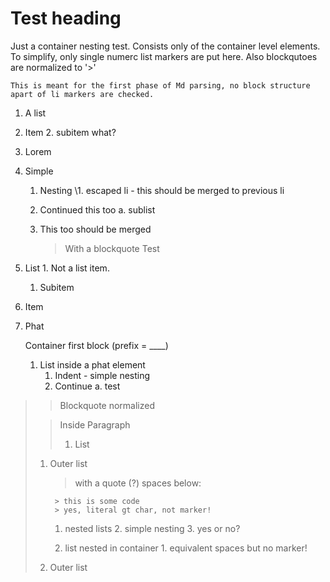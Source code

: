 # Test heading
Just a container nesting test. Consists only of the container level elements.
To simplify, only single numerc list markers are put here.
Also blockqutoes are normalized to '>'

    This is meant for the first phase of Md parsing, no block structure apart of li markers are checked.

1. A list
1. Item
    2. subitem
  what?
1. Lorem 

1. Simple
    1. Nesting
    \1. escaped li - this should be merged to previous li
    1. Continued
            this too
        a. sublist
    2. This too
        should be merged

        > With a blockquote
        >    Test

1. List
        1. Not a list item.
    1. Subitem
1. Item

1. Phat 

    Container first block (prefix = ____)

    1. List inside a phat element 
        1. Indent - simple nesting
        1. Continue 
        a. test

>> Blockquote normalized
>
>> Inside
> Paragraph 
>> 1. List
> 1. Outer list
>
>     > with a quote (?)
>     > spaces below:
>          
>         > this is some code
>         > yes, literal gt char, not marker!
>     1. nested lists
>         2. simple nesting
>          3. yes or no?
>    
>     1. list nested in container
          1. equivalent spaces but no marker!
>
> 1. Outer list

